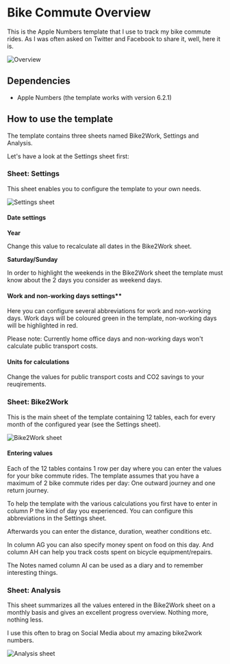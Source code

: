 # Bike Commute Overview
This is the Apple Numbers template that I use to track my bike commute rides. As I was often asked on Twitter and Facebook to share it, well, here it is.

![Overview](http://www.schoolscout24.de/bco/bco_filled.png)

## Dependencies
* Apple Numbers (the template works with version 6.2.1)

## How to use the template
The template contains three sheets named Bike2Work, Settings and Analysis.

Let's have a look at the Settings sheet first:
### Sheet: Settings
This sheet enables you to configure the template to your own needs.

![Settings sheet](http://www.schoolscout24.de/bco/bco_sheet_settings.png)

#### Date settings
**Year**

Change this value to recalculate all dates in the Bike2Work sheet.

**Saturday/Sunday**

In order to highlight the weekends in the Bike2Work sheet the template must know about the 2 days you consider as weekend days.

#### Work and non-working days settings**

Here you can configure several abbreviations for work and non-working days. Work days will be coloured green in the template, non-working days will be highlighted in red.

Please note: Currently home office days and non-working days won't calculate public transport costs.

#### Units for calculations

Change the values for public transport costs and CO2 savings to your reuqirements.

### Sheet: Bike2Work

This is the main sheet of the template containing 12 tables, each for every month of the configured year (see the Settings sheet).

![Bike2Work sheet](http://www.schoolscout24.de/bco/bco_bike2work.png)

#### Entering values
Each of the 12 tables contains 1 row per day where you can enter the values for your bike commute rides. The template assumes that you have a maximum of 2 bike commute rides per day: One outward journey and one return journey.

To help the template with the various calculations you first have to enter in column P the kind of day you experienced. You can configure this abbreviations in the Settings sheet.

Afterwards you can enter the distance, duration, weather conditions etc.

In column AG you can also specify money spent on food on this day. And column AH can help you track costs spent on bicycle equipment/repairs.

The Notes named column AI can be used as a diary and to remember interesting things.

### Sheet: Analysis

This sheet summarizes all the values entered in the Bike2Work sheet on a monthly basis and gives an excellent progress overview. Nothing more, nothing less.

I use this often to brag on Social Media about my amazing bike2work numbers.

![Analysis sheet](http://www.schoolscout24.de/bco/bco_analysis.png)